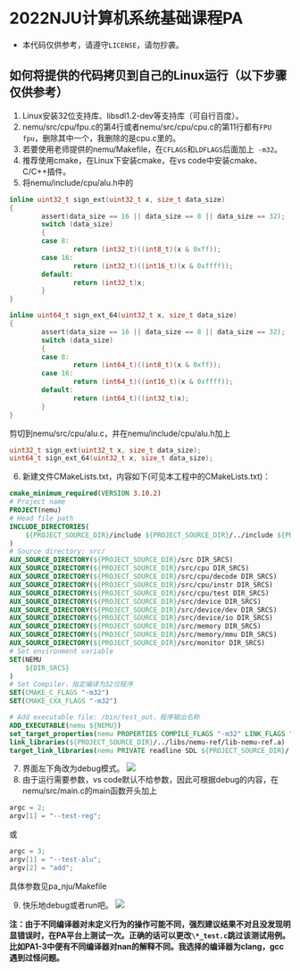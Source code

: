 # 2022NJU计算机系统基础课程PA
* 本代码仅供参考，请遵守`LICENSE`，请勿抄袭。
## 如何将提供的代码拷贝到自己的Linux运行（以下步骤仅供参考）
1. Linux安装32位支持库、libsdl1.2-dev等支持库（可自行百度）。
2. nemu/src/cpu/fpu.c的第4行或者nemu/src/cpu/cpu.c的第11行都有`FPU fpu`，删除其中一个，我删除的是cpu.c里的。
3. 若要使用老师提供的nemu/Makefile，在`CFLAGS`和`LDFLAGS`后面加上` -m32`。
4. 推荐使用cmake，在Linux下安装cmake，在vs code中安装cmake、C/C++插件。
5. 将nemu/include/cpu/alu.h中的
```c
inline uint32_t sign_ext(uint32_t x, size_t data_size)
{
        assert(data_size == 16 || data_size == 8 || data_size == 32);
        switch (data_size)
        {
        case 8:
                return (int32_t)((int8_t)(x & 0xff));
        case 16:
                return (int32_t)((int16_t)(x & 0xffff));
        default:
                return (int32_t)x;
        }
}

inline uint64_t sign_ext_64(uint32_t x, size_t data_size)
{
        assert(data_size == 16 || data_size == 8 || data_size == 32);
        switch (data_size)
        {
        case 8:
                return (int64_t)((int8_t)(x & 0xff));
        case 16:
                return (int64_t)((int16_t)(x & 0xffff));
        default:
                return (int64_t)((int32_t)x);
        }
}
```
剪切到nemu/src/cpu/alu.c，并在nemu/include/cpu/alu.h加上
```c
uint32_t sign_ext(uint32_t x, size_t data_size);
uint64_t sign_ext_64(uint32_t x, size_t data_size);
```
6. 新建文件CMakeLists.txt，内容如下(可见本工程中的CMakeLists.txt)：
```cmake
cmake_minimum_required(VERSION 3.10.2)
# Project name
PROJECT(nemu)
# Head file path
INCLUDE_DIRECTORIES(
	${PROJECT_SOURCE_DIR}/include ${PROJECT_SOURCE_DIR}/../include ${PROJECT_SOURCE_DIR}/../libs/nemu-ref/include
)
# Source directory: src/
AUX_SOURCE_DIRECTORY(${PROJECT_SOURCE_DIR}/src DIR_SRCS)
AUX_SOURCE_DIRECTORY(${PROJECT_SOURCE_DIR}/src/cpu DIR_SRCS)
AUX_SOURCE_DIRECTORY(${PROJECT_SOURCE_DIR}/src/cpu/decode DIR_SRCS)
AUX_SOURCE_DIRECTORY(${PROJECT_SOURCE_DIR}/src/cpu/instr DIR_SRCS)
AUX_SOURCE_DIRECTORY(${PROJECT_SOURCE_DIR}/src/cpu/test DIR_SRCS)
AUX_SOURCE_DIRECTORY(${PROJECT_SOURCE_DIR}/src/device DIR_SRCS)
AUX_SOURCE_DIRECTORY(${PROJECT_SOURCE_DIR}/src/device/dev DIR_SRCS)
AUX_SOURCE_DIRECTORY(${PROJECT_SOURCE_DIR}/src/device/io DIR_SRCS)
AUX_SOURCE_DIRECTORY(${PROJECT_SOURCE_DIR}/src/memory DIR_SRCS)
AUX_SOURCE_DIRECTORY(${PROJECT_SOURCE_DIR}/src/memory/mmu DIR_SRCS)
AUX_SOURCE_DIRECTORY(${PROJECT_SOURCE_DIR}/src/monitor DIR_SRCS)
# Set environment variable
SET(NEMU
	${DIR_SRCS}
)
# Set Compiler，指定编译为32位程序
SET(CMAKE_C_FLAGS "-m32")
SET(CMAKE_CXX_FLAGS "-m32")

# Add executable file: /bin/test_out，程序输出名称
ADD_EXECUTABLE(nemu ${NEMU})
set_target_properties(nemu PROPERTIES COMPILE_FLAGS "-m32" LINK_FLAGS "-m32")
link_libraries(${PROJECT_SOURCE_DIR}/../libs/nemu-ref/lib-nemu-ref.a)
target_link_libraries(nemu PRIVATE readline SDL ${PROJECT_SOURCE_DIR}/../libs/nemu-ref/lib-nemu-ref.a)
```
7. 界面左下角改为debug模式。
![](https://gitee.com/do1e/file-bed/raw/master/1646617632458.png)
8. 由于运行需要参数，vs code默认不给参数，因此可根据debug的内容，在nemu/src/main.c的main函数开头加上
```c
argc = 2;
argv[1] = "--test-reg";
```
或
```c
argc = 3;
argv[1] = "--test-alu";
argv[2] = "add";
```
具体参数见pa_nju/Makefile

9. 快乐地debug或者run吧。
![](https://gitee.com/do1e/file-bed/raw/master/1646617661458.png)

**注：由于不同编译器对未定义行为的操作可能不同，强烈建议结果不对且没发现明显错误时，在PA平台上测试一次。正确的话可以更改`\*_test.c`跳过该测试用例。比如PA1-3中便有不同编译器对nan的解释不同。我选择的编译器为clang，gcc遇到过怪问题。**
